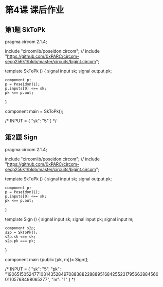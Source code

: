 # 第4课 课后作业

## 第1题 SkToPk

pragma circom 2.1.4;
 
include "circomlib/poseidon.circom";
// include "https://github.com/0xPARC/circom-secp256k1/blob/master/circuits/bigint.circom";
 
template SkToPk () {
    signal input sk;
    signal output pk;
 
    component p;
    p = Poseidon(1);
    p.inputs[0] <== sk;
    pk <== p.out;
}
 
component main = SkToPk();
 
/* INPUT = {
    "sk": "5"
} */





## 第2题 Sign

pragma circom 2.1.4;
 
include "circomlib/poseidon.circom";
// include "https://github.com/0xPARC/circom-secp256k1/blob/master/circuits/bigint.circom";
 
template SkToPk () {
    signal input sk;
    signal output pk;
 
    component p;
    p = Poseidon(1);
    p.inputs[0] <== sk;
    pk <== p.out;
}
 
template Sign () {
    signal input sk;
    signal input pk;
    signal input m;
 
    component s2p;
    s2p = SkToPk();
    s2p.sk <== sk;
    s2p.pk === pk;
 
}
 
component main {public [pk, m]}= Sign();
 
/* INPUT = {
    "sk": "5",
    "pk": "19065150524771031435284970883882288895168425523179566388456001105768498065277",
    "m": "1"
} */

